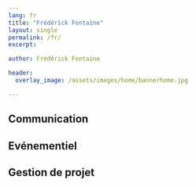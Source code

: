 ```yaml
---
lang: fr
title: "Frédérick Fontaine"
layout: single
permalink: /fr/
excerpt: 

author: Frédérick Fontaine

header:
  overlay_image: /assets/images/home/bannerhome.jpg

---
```


Communication
-------------

Evénementiel
--------------

Gestion de projet 
------------------

